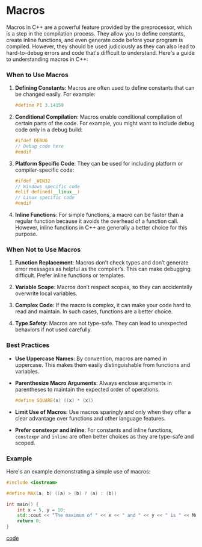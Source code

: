 # Macros
Macros in C++ are a powerful feature provided by the preprocessor, which is a step in the compilation process. They allow you to define constants, create inline functions, and even generate code before your program is compiled. However, they should be used judiciously as they can also lead to hard-to-debug errors and code that's difficult to understand. Here's a guide to understanding macros in C++:

### When to Use Macros

1. **Defining Constants**: Macros are often used to define constants that can be changed easily. For example:
   ```cpp
   #define PI 3.14159
   ```

2. **Conditional Compilation**: Macros enable conditional compilation of certain parts of the code. For example, you might want to include debug code only in a debug build:
   ```cpp
   #ifdef DEBUG
   // Debug code here
   #endif
   ```

3. **Platform Specific Code**: They can be used for including platform or compiler-specific code:
   ```cpp
   #ifdef _WIN32
   // Windows specific code
   #elif defined(__linux__)
   // Linux specific code
   #endif
   ```

4. **Inline Functions**: For simple functions, a macro can be faster than a regular function because it avoids the overhead of a function call. However, inline functions in C++ are generally a better choice for this purpose.

### When Not to Use Macros

1. **Function Replacement**: Macros don’t check types and don’t generate error messages as helpful as the compiler’s. This can make debugging difficult. Prefer inline functions or templates.

2. **Variable Scope**: Macros don’t respect scopes, so they can accidentally overwrite local variables.

3. **Complex Code**: If the macro is complex, it can make your code hard to read and maintain. In such cases, functions are a better choice.

4. **Type Safety**: Macros are not type-safe. They can lead to unexpected behaviors if not used carefully.

### Best Practices

- **Use Uppercase Names**: By convention, macros are named in uppercase. This makes them easily distinguishable from functions and variables.
  
- **Parenthesize Macro Arguments**: Always enclose arguments in parentheses to maintain the expected order of operations.
  ```cpp
  #define SQUARE(x) ((x) * (x))
  ```

- **Limit Use of Macros**: Use macros sparingly and only when they offer a clear advantage over functions and other language features.

- **Prefer constexpr and inline**: For constants and inline functions, `constexpr` and `inline` are often better choices as they are type-safe and scoped.

### Example

Here's an example demonstrating a simple use of macros:

```cpp
#include <iostream>

#define MAX(a, b) ((a) > (b) ? (a) : (b))

int main() {
    int x = 5, y = 10;
    std::cout << "The maximum of " << x << " and " << y << " is " << MAX(x, y) << std::endl;
    return 0;
}
```

[code](../src/macro.cpp)
